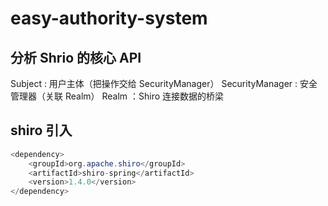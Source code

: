 # easy-authority-system

## 分析 Shrio 的核心 API

Subject : 用户主体（把操作交给 SecurityManager）
SecurityManager : 安全管理器（关联 Realm）
Realm ：Shiro 连接数据的桥梁

## shiro 引入

```java
<dependency>
    <groupId>org.apache.shiro</groupId>
    <artifactId>shiro-spring</artifactId>
    <version>1.4.0</version>
</dependency>
```